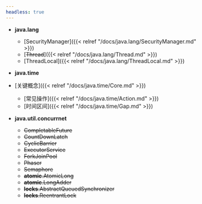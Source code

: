 ```yaml
---
headless: true
---
```



- **java.lang**
  
  - [SecurityManager]({{< relref "/docs/java.lang/SecurityManager.md" >}})
  - [~~Thread~~]({{< relref "/docs/java.lang/Thread.md" >}})
  - [ThreadLocal]({{< relref "/docs/java.lang/ThreadLocal.md" >}})
- **java.time**
- [关键概念]({{< relref "/docs/java.time/Core.md" >}})
  - [常见操作]({{< relref "/docs/java.time/Action.md" >}})
  - [时间区间]({{< relref "/docs/java.time/Gap.md" >}})
- **java.util.concurrnet**

  - ~~CompletableFuture~~
  - ~~CountDownLatch~~
  - ~~CyclicBarrier~~
  - ~~ExecutorService~~
  - ~~ForkJoinPool~~
  - ~~Phaser~~
  - ~~Semaphore~~
  - ~~**atomic**.AtomicLong~~
  - ~~**atomic**.LongAdder~~
  - ~~**locks**.AbstractQueuedSynchronizer~~
  - ~~**locks**.ReentrantLock~~